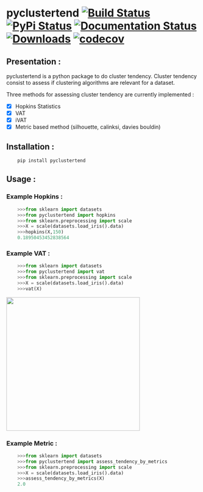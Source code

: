 # pyclustertend [![Build Status](https://travis-ci.com/lachhebo/pyclustertend.svg?branch=master)](https://travis-ci.com/lachhebo/pyclustertend)  [![PyPi Status](https://img.shields.io/pypi/v/pyclustertend.svg?color=brightgreen)](https://pypi.org/project/pyclustertend/) [![Documentation Status](https://readthedocs.org/projects/pyclustertend/badge/?version=master)](https://pyclustertend.readthedocs.io/en/master/) [![Downloads](https://pepy.tech/badge/pyclustertend)](https://pepy.tech/project/pyclustertend) [![codecov](https://codecov.io/gh/lachhebo/pyclustertend/branch/master/graph/badge.svg)](https://codecov.io/gh/lachhebo/pyclustertend)




## Presentation : 

pyclustertend is a python package to do cluster tendency. Cluster tendency consist to assess if clustering algorithms are relevant for a dataset.


Three methods for assessing cluster tendency are currently implemented  :

- [x] Hopkins Statistics 
- [x] VAT
- [x] iVAT
- [x] Metric based method (silhouette, calinksi, davies bouldin)

## Installation : 

```shell
    pip install pyclustertend
```

## Usage : 

### Example Hopkins : 

```python
    >>>from sklearn import datasets
    >>>from pyclustertend import hopkins
    >>>from sklearn.preprocessing import scale
    >>>X = scale(datasets.load_iris().data)
    >>>hopkins(X,150)
    0.18950453452838564
```

### Example VAT :

```python
    >>>from sklearn import datasets
    >>>from pyclustertend import vat
    >>>from sklearn.preprocessing import scale
    >>>X = scale(datasets.load_iris().data)
    >>>vat(X)
```

<img height="350" src="https://raw.githubusercontent.com/lachhebo/pyclustertend/screenshots/vat.png" />


### Example Metric : 


```python
    >>>from sklearn import datasets
    >>>from pyclustertend import assess_tendency_by_metrics
    >>>from sklearn.preprocessing import scale
    >>>X = scale(datasets.load_iris().data)
    >>>assess_tendency_by_metrics(X)
    2.0
```
